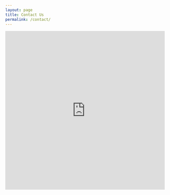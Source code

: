 ```yaml
---
layout: page
title: Contact Us
permalink: /contact/
---
```


	 
<iframe src="https://docs.google.com/forms/d/e/1FAIpQLSetZOLaS7nDlAMmP_x4IuUXdNC4as7Wy2J97a8EWC1iWcSdcQ/viewform?embedded=true#start=embed" width="100%" height="500" frameborder="0" marginheight="0" marginwidth="0">Loading...</iframe>
